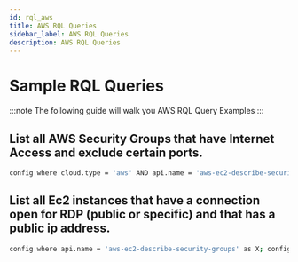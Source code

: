 ```yaml
---
id: rql_aws
title: AWS RQL Queries
sidebar_label: AWS RQL Queries
description: AWS RQL Queries
---
```


# Sample RQL Queries

:::note
The following guide will walk you AWS RQL Query Examples
:::

## List all AWS Security Groups that have Internet Access and exclude certain ports.

```bash
config where cloud.type = 'aws' AND api.name = 'aws-ec2-describe-security-groups' AND json.rule = (ipPermissions[*].ipv4Ranges[*].cidrIp contains 0.0.0.0/0 or ipPermissions[*].ipv6Ranges[*].cidrIpv6 contains ::/0) and ipPermissions[*].fromPort does not intersect (443, 500, 4500, 9021, 9092, 8083, 8088, 8090, 8082, 8081, 2181, 2888, 3888, 3780, 3781, 40815, 40814) and ipPermissions[*].toPort does not intersect (443, 500, 4500, 9021, 9092, 8083, 8088, 8090, 8082, 8081, 2181, 2888, 3888, 3780, 3781, 40815, 40814)
```

## List all Ec2 instances that have a connection open for RDP (public or specific) and that has a public ip address.

```bash
config where api.name = 'aws-ec2-describe-security-groups' as X; config where api.name = 'aws-ec2-describe-instances' as Y; filter '$.Y.securityGroups[*].groupId contains $.X.groupId and $.Y.publicIpAddress exists and ($.X.ipPermissions[?(@.toPort==3389||@.fromPort== 3389)] size > 0 or $.X.ipPermissions[?(@.toPort== 3389||@.fromPort== 3389)] size > 0 or $.X.ipPermissions[?(@.toPort>3389&&@.fromPort<3389)] size > 0 or $.X.ipPermissions[?(@.toPort>3389&&@.fromPort<3389)] size > 0)'; show X;
```
